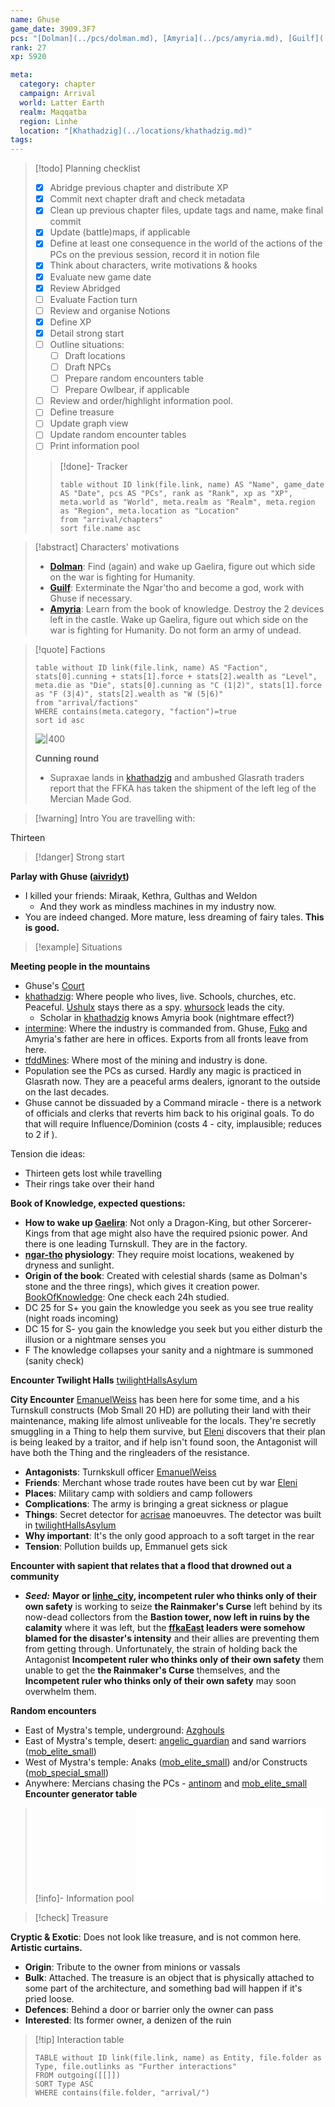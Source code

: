 ```yaml
---
name: Ghuse
game_date: 3909.3F7
pcs: "[Dolman](../pcs/dolman.md), [Amyria](../pcs/amyria.md), [Guilf](../pcs/guilf.md)"
rank: 27
xp: 5920 

meta:
  category: chapter
  campaign: Arrival
  world: Latter Earth
  realm: Maqqatba
  region: Linhe
  location: "[Khathadzig](../locations/khathadzig.md)"
tags: 
---
```


> [!todo] Planning checklist
> - [x] Abridge previous chapter and distribute XP
> - [x] Commit next chapter draft and check metadata
> - [x] Clean up previous chapter files, update tags and name, make final commit
> - [x] Update (battle)maps, if applicable
> - [x] Define at least one consequence in the world of the actions of the PCs on the previous session, record it in notion file
> - [x] Think about characters, write motivations & hooks
> - [x] Evaluate new game date
> - [x] Review Abridged
> - [ ] Evaluate Faction turn
> - [ ] Review and organise Notions
> - [x] Define XP
> - [x] Detail strong start
> - [ ] Outline situations:
> 	- [ ] Draft locations 
> 	- [ ] Draft NPCs
> 	- [ ] Prepare random encounters table
> 	- [ ] Prepare Owlbear, if applicable
> - [ ] Review and order/highlight information pool.
> - [ ] Define treasure
> - [ ] Update graph view
> - [ ] Update random encounter tables
> - [ ] Print information pool
> 
>> [!done]- Tracker 
>> ```dataview
>> table without ID link(file.link, name) AS "Name", game_date AS "Date", pcs AS "PCs", rank as "Rank", xp as "XP", meta.world as "World", meta.realm as "Realm", meta.region as "Region", meta.location as "Location"
>> from "arrival/chapters"
>> sort file.name asc
>> ```

> [!abstract] Characters' motivations
> - **[Dolman](../pcs/Dolman.md)**: Find (again) and wake up Gaelira, figure out which side on the war is fighting for Humanity.
> - **[Guilf](../pcs/Guilf.md)**: Exterminate the Ngar'tho and become a god, work with Ghuse if necessary.
> - **[Amyria](../pcs/Amyria.md)**: Learn from the book of knowledge. Destroy the 2 devices left in the castle. Wake up Gaelira, figure out which side on the war is fighting for Humanity. Do not form an army of undead.

> [!quote] Factions 
> ```dataview
> table without ID link(file.link, name) AS "Faction", stats[0].cunning + stats[1].force + stats[2].wealth as "Level", meta.die as "Die", stats[0].cunning as "C (1|2)", stats[1].force as "F (3|4)", stats[2].wealth as "W (5|6)"
> from "arrival/factions"
> WHERE contains(meta.category, "faction")=true
> sort id asc
> ```
> ![|400](https://i.imgur.com/bmXMM0W.png)
> 
> **Cunning round**
>  
> - Supraxae lands in [khathadzig](../locations/khathadzig.md) and ambushed Glasrath traders report that the FFKA has taken the shipment of the left leg of the Mercian Made God.

> [!warning] Intro
> You are travelling with:

Thirteen 

> [!danger] Strong start

**Parlay with Ghuse ([aivridyt](../npcs/aivridyt.md))**
- I killed your friends: Miraak, Kethra, Gulthas and Weldon
	- And they work as mindless machines in my industry now.
- You are indeed changed. More mature, less dreaming of fairy tales. **This is good.**

> [!example] Situations

**Meeting people in the mountains**
- Ghuse's [Court](../locations/khathadzig.md#Court)
- [khathadzig](../locations/khathadzig.md): Where people who lives, live. Schools, churches, etc. Peaceful. [Ushulx](../npcs/Ushulx.md) stays there as a spy. [whursock](../npcs/whursock.md) leads the city.
	- Scholar in [khathadzig](../locations/khathadzig.md) knows Amyria book (nightmare effect?)
- [intermine](../locations/intermine.md): Where the industry is commanded from. Ghuse, [Fuko](../npcs/Fuko.md) and Amyria's father are here in offices. Exports from all fronts leave from here.
- [tfddMines](../locations/tfddMines.md): Where most of the mining and industry is done.
- Population see the PCs as cursed. Hardly any magic is practiced in Glasrath now. They are a peaceful arms dealers, ignorant to the outside on the last decades.
- Ghuse cannot be dissuaded by a Command miracle - there is a network of officials and clerks that reverts him back to his original goals. To do that will require Influence/Dominion (costs 4 - city, implausible; reduces to 2 if ).

Tension die ideas:
- Thirteen gets lost while travelling
- Their rings take over their hand

**Book of Knowledge, expected questions:**
- **How to wake up [Gaelira](../npcs/Gaelira.md)**: Not only a Dragon-King, but other Sorcerer-Kings from that age might also have the required psionic power. And there is one leading Turnskull. They are in the factory.
- **[ngar-tho](../statblocks/ngar-tho.md) physiology**: They require moist locations, weakened by dryness and sunlight.
- **Origin of the book**: Created with celestial shards (same as Dolman's stone and the three rings), which gives it creation power.
[BookOfKnowledge](../objects/BookOfKnowledge.md): One check each 24h studied.
- DC 25 for S+ you gain the knowledge you seek as you see true reality (night roads incoming)
- DC 15 for S- you gain the knowledge you seek but you either disturb the illusion or a nightmare senses you 
- F The knowledge collapses your sanity and a nightmare is summoned (sanity check)



**Encounter Twilight Halls**
[twilightHallsAsylum](../locations/twilightHallsAsylum.md)

**City Encounter**
[EmanuelWeiss](../npcs/EmanuelWeiss.md) has been here for some time, and a his Turnskull constructs (Mob Small 20 HD) are polluting their land with their maintenance, making life almost unliveable for the locals. They're secretly smuggling in a Thing to help them survive, but [Eleni](../npcs/Eleni.md) discovers that their plan is being leaked by a traitor, and if help isn't found soon, the Antagonist will have both the Thing and the ringleaders of the resistance.
- **Antagonists**: Turnkskull officer [EmanuelWeiss](../npcs/EmanuelWeiss.md)
- **Friends**: Merchant whose trade routes have been cut by war [Eleni](../npcs/Eleni.md)
- **Places**: Military camp with soldiers and camp followers
- **Complications**: The army is bringing a great sickness or plague
- **Things**: Secret detector for [acrisae](../factions/acrisae.md) manoeuvres. The detector was built in [twilightHallsAsylum](../locations/twilightHallsAsylum.md)
- **Why important**: It's the only good approach to a soft target in the rear
- **Tension**: Pollution builds up, Emmanuel gets sick

**Encounter with sapient that relates that a flood that drowned out a community**
- ***Seed:*** **Mayor or [linhe_city](../locations/linhe_city.md), incompetent ruler who thinks only of their own safety** is working to seize **the Rainmaker's Curse** left behind by its now-dead collectors from the **Bastion tower, now left in ruins by the calamity** where it was left, but the **[ffkaEast](../factions/ffkaEast.md) leaders were somehow blamed for the disaster's intensity** and their allies are preventing them from getting through. Unfortunately, the strain of holding back the Antagonist **Incompetent ruler who thinks only of their own safety** them unable to get the **the Rainmaker's Curse** themselves, and the **Incompetent ruler who thinks only of their own safety** may soon overwhelm them.

**Random encounters**
- East of Mystra's temple, underground: [Azghouls](../statblocks/Azghouls.md)
- East of Mystra's temple, desert: [angelic_guardian](../statblocks/angelic_guardian.md) and sand warriors ([mob_elite_small](../statblocks/mob_elite_small.md))
- West of Mystra's temple: Anaks ([mob_elite_small](../statblocks/mob_elite_small.md)) and/or Constructs ([mob_special_small](../statblocks/mob_special_small.md))
- Anywhere: Mercians chasing the PCs - [antinom](../statblocks/antinom.md) and [mob_elite_small](../statblocks/mob_elite_small.md)
**Encounter generator table**


> [!info]- Information pool
> ![Information pool](arrival/_informationPool.md)

> [!check] Treasure

**Cryptic & Exotic**: Does not look like treasure, and is not common here. **Artistic curtains.**
- **Origin**: Tribute to the owner from minions or vassals
- **Bulk**: Attached. The treasure is an object that is physically attached to some part of the architecture, and something bad will happen if it's pried loose.
- **Defences**: Behind a door or barrier only the owner can pass
- **Interested**: Its former owner, a denizen of the ruin

> [!tip] Interaction table 
> 
> ```dataview
> TABLE without ID link(file.link, name) as Entity, file.folder as Type, file.outlinks as "Further interactions"
> FROM outgoing([[]]) 
> SORT Type ASC
> WHERE contains(file.folder, "arrival/")
> ```
